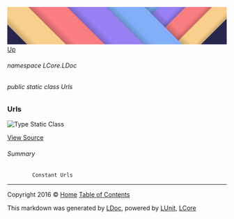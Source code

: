 ![](../Content/LDoc-banner-small.png "")
[Up](../LDoc.md)

###### namespace LCore.LDoc

###### public static class Urls

### Urls

 ![Type Static Class](http://b.repl.ca/v1/Type-Static%20Class-blue.png "")



[View Source](../LDoc.cs#L12)

###### Summary

            Constant Urls
            



---

Copyright 2016 &copy; [Home](../../README.md) [Table of Contents](../../TableOfContents.md)

This markdown was generated by [LDoc](https://github.com/CodeSingularity/LDoc), powered by [LUnit](https://github.com/CodeSingularity/LUnit), [LCore](https://github.com/CodeSingularity/LCore)
